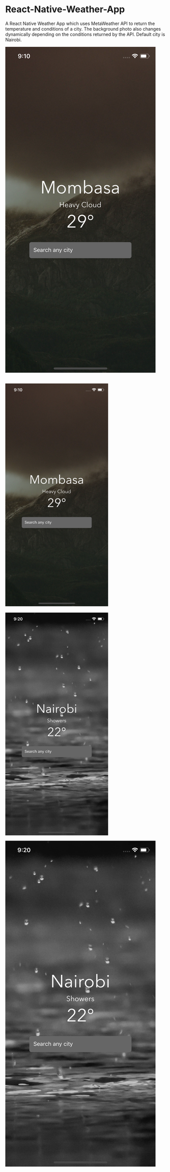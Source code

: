 # React-Native-Weather-App
A React Native Weather App which uses MetaWeather API to return the temperature and conditions of a city. The background photo also changes dynamically depending on the conditions returned by the API. Default city is Nairobi.

![alt text](https://github.com/OdongoWaga/React-Native-Weather-App/blob/master/assets/Simulator%20Screen%20Shot%20-%20iPhone%20X%20-%202019-07-07%20at%2021.10.29.png)

<br>
<img height="700" src="https://github.com/OdongoWaga/React-Native-Weather-App/blob/master/assets/Simulator%20Screen%20Shot%20-%20iPhone%20X%20-%202019-07-07%20at%2021.10.29.png" />
 <br>
 
 <br>
<img height="700" src="https://github.com/OdongoWaga/React-Native-Weather-App/blob/master/assets/Simulator%20Screen%20Shot%20-%20iPhone%20X%20-%202019-07-07%20at%2021.20.12.png?raw=true" />
 <br>



![Alt text](https://github.com/OdongoWaga/React-Native-Weather-App/blob/master/assets/Simulator%20Screen%20Shot%20-%20iPhone%20X%20-%202019-07-07%20at%2021.20.12.png?raw=true)
